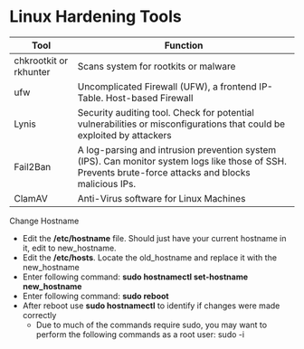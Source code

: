 # Linux Hardening Tools

| Tool | Function |
| --- | --- |
| chkrootkit or rkhunter | Scans system for rootkits or malware |
| ufw | Uncomplicated Firewall (UFW), a frontend IP-Table. Host-based Firewall |
| Lynis | Security auditing tool. Check for potential vulnerabilities or misconfigurations that could be exploited by attackers |
| Fail2Ban | A log-parsing and intrusion prevention system (IPS). Can monitor system logs like those of SSH. Prevents brute-force attacks and blocks malicious IPs. |
| ClamAV | Anti-Virus software for Linux Machines |

Change Hostname

* Edit the **/etc/hostname** file. Should just have your current hostname in it, edit to new_hostname.
* Edit the **/etc/hosts**. Locate the old_hostname and replace it with the new_hostname
* Enter following command: **sudo hostnamectl set-hostname new_hostname**
* Enter following command: **sudo reboot**
* After reboot use **sudo hostnamectl** to identify if changes were made correctly
  * Due to much of the commands require sudo, you may want to perform the following commands as a root user: sudo -i
